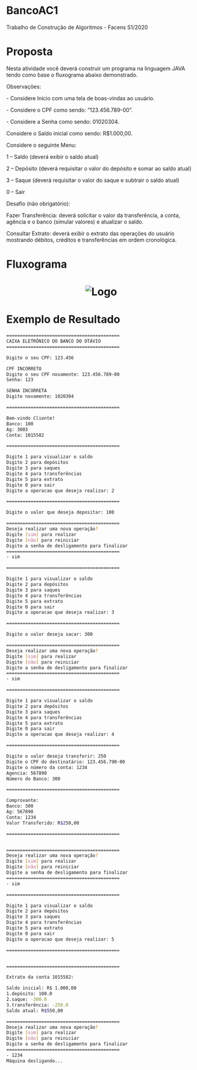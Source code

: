 # BancoAC1
Trabalho de Construção de Algoritmos - Facens S1/2020

# Proposta
<p>Nesta atividade você deverá construir um programa na linguagem JAVA tendo como base o fluxograma
abaixo demonstrado.
<p>Observações:
<p>  - Considere Início com uma tela de boas-vindas ao usuário.
<p>  - Considere o CPF como sendo: “123.456.789-00”.
<p>  - Considere a Senha como sendo: 01020304.
<p>  Considere o Saldo inicial como sendo: R$1.000,00.
<p>  Considere o seguinte Menu:
<p>    1 – Saldo (deverá exibir o saldo atual)
<p>    2 – Depósito (deverá requisitar o valor do depósito e somar ao saldo atual)
<p>    3 – Saque (deverá requisitar o valor do saque e subtrair o saldo atual)
<p>    0 – Sair
<p>Desafio (não obrigatório):
<p>  Fazer Transferência: deverá solicitar o valor da transferência, a conta, agência e o banco (simular
valores) e atualizar o saldo.
<p>  Consultar Extrato: deverá exibir o extrato das operações do usuário mostrando débitos, créditos e
transferências em ordem cronológica.

# Fluxograma
<h1 align="center">
    <img alt="Logo" src="https://ik.imagekit.io/otaviolage/BancoAC1_Fluxograma_XiYfRgRJh.PNG" />
    <br>
</h1>

# Exemplo de Resultado
```bash
==========================================
CAIXA ELETRÔNICO DO BANCO DO OTÁVIO
==========================================

Digite o seu CPF: 123.456

CPF INCORRETO
Digite o seu CPF novamente: 123.456.789-00
Senha: 123

SENHA INCORRETA
Digite novamente: 1020304

==========================================

Bem-vindo Cliente!
Banco: 100
Ag: 3003
Conta: 1015582

==========================================

Digite 1 para visualizar o saldo
Digite 2 para depósitos
Digite 3 para saques
Digite 4 para transferências
Digite 5 para extrato
Digite 0 para sair
Digite a operacao que deseja realizar: 2

==========================================

Digite o valor que deseja depositar: 100

==========================================
Deseja realizar uma nova operação?
Digite [sim] para realizar
Digite [não] para reiniciar
Digite a senha de desligamento para finalizar
==========================================
- sim

==========================================

Digite 1 para visualizar o saldo
Digite 2 para depósitos
Digite 3 para saques
Digite 4 para transferências
Digite 5 para extrato
Digite 0 para sair
Digite a operacao que deseja realizar: 3

==========================================

Digite o valor deseja sacar: 300

==========================================
Deseja realizar uma nova operação?
Digite [sim] para realizar
Digite [não] para reiniciar
Digite a senha de desligamento para finalizar
==========================================
- sim

==========================================

Digite 1 para visualizar o saldo
Digite 2 para depósitos
Digite 3 para saques
Digite 4 para transferências
Digite 5 para extrato
Digite 0 para sair
Digite a operacao que deseja realizar: 4

==========================================

Digite o valor deseja transferir: 250
Digite o CPF do destinatário: 123.456.790-00
Digite o número da conta: 1234
Agencia: 567890
Número do Banco: 300

==========================================

Comprovante: 
Banco: 300
Ag: 567890
Conta: 1234
Valor Transferido: R$250,00

==========================================


==========================================
Deseja realizar uma nova operação?
Digite [sim] para realizar
Digite [não] para reiniciar
Digite a senha de desligamento para finalizar
==========================================
- sim

==========================================

Digite 1 para visualizar o saldo
Digite 2 para depósitos
Digite 3 para saques
Digite 4 para transferências
Digite 5 para extrato
Digite 0 para sair
Digite a operacao que deseja realizar: 5

==========================================


==========================================

Extrato da conta 1015582:

Saldo inicial: R$ 1.000,00
1.depósito: 100.0
2.saque: -300.0
3.transferência: -250.0
Saldo atual: R$550,00

==========================================
Deseja realizar uma nova operação?
Digite [sim] para realizar
Digite [não] para reiniciar
Digite a senha de desligamento para finalizar
==========================================
- 1234
Máquina desligando...
```
